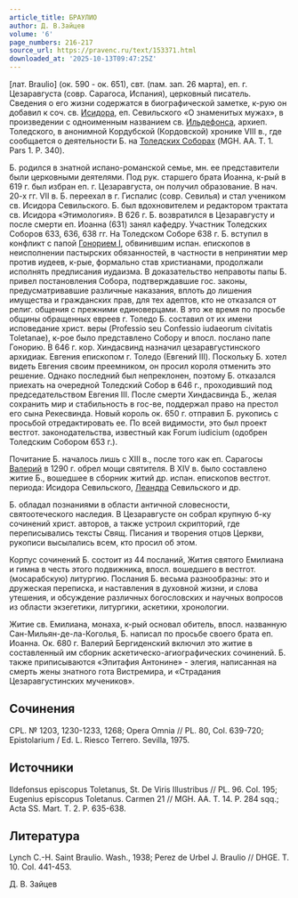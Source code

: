```yaml
---
article_title: БРАУЛИО
author: Д. В.Зайцев
volume: '6'
page_numbers: 216-217
source_url: https://pravenc.ru/text/153371.html
downloaded_at: '2025-10-13T09:47:25Z'
---
```


[лат. Braulio] (ок. 590 - ок. 651), свт. (пам. зап. 26 марта), еп. г. Цезаравгуста (совр. Сарагоcа, Испания), церковный писатель. Сведения о его жизни содержатся в биографической заметке, к-рую он добавил к соч. св. [Исидора](https://pravenc.ru/text/Исидор.html), еп. Севильского «О знаменитых мужах», в произведении с одноименным названием св. [Ильдефонса](https://pravenc.ru/text/Ильдефонс.html), архиеп. Толедского, в анонимной Кордубской (Кордовской) хронике VIII в., где сообщается о деятельности Б. на [Толедских Соборах](<https://pravenc.ru/text/Толедских Соборах.html>) (MGH. AA. T. 1. Pars 1. P. 340).

Б. родился в знатной испано-романской семье, мн. ее представители были церковными деятелями. Под рук. старшего брата Иоанна, к-рый в 619 г. был избран еп. г. Цезаравгуста, он получил образование. В нач. 20-х гг. VII в. Б. переехал в г. Гиспалис (совр. Севилья) и стал учеником св. Исидора Севильского. Б. был вдохновителем и редактором трактата св. Исидора «Этимология». В 626 г. Б. возвратился в Цезаравгусту и после смерти еп. Иоанна (631) занял кафедру. Участник Толедских Соборов 633, 636, 638 гг. На Толедском Соборе 638 г. Б. вступил в конфликт с папой [Гонорием I](<https://pravenc.ru/text/Гонорием I.html>), обвинившим испан. епископов в неисполнении пастырских обязанностей, в частности в непринятии мер против иудеев, к-рые, формально став христианами, продолжали исполнять предписания иудаизма. В доказательство неправоты папы Б. привел постановления Собора, подтверждавшие гос. законы, предусматривавшие различные наказания, вплоть до лишения имущества и гражданских прав, для тех адептов, кто не отказался от религ. общения с прежними единоверцами. В это же время по просьбе общины обращенных евреев г. Толедо Б. составил от их имени исповедание христ. веры (Professio seu Confessio iudaeorum civitatis Toletanae), к-рое было представлено Собору и впосл. послано папе Гонорию. В 646 г. кор. Хиндасвинд назначил цезаравгустинского архидиак. Евгения епископом г. Толедо (Евгений III). Поскольку Б. хотел видеть Евгения своим преемником, он просил короля отменить это решение. Однако последний был непреклонен, поэтому Б. отказался приехать на очередной Толедский Собор в 646 г., проходивший под председательством Евгения III. После смерти Хиндасвинда Б., желая сохранить мир и стабильность в гос-ве, поддержал право на престол его сына Рекесвинда. Новый король ок. 650 г. отправил Б. рукопись с просьбой отредактировать ее. По всей видимости, это был проект вестгот. законодательства, известный как Forum iudicium (одобрен Толедским Собором 653 г.).

Почитание Б. началось лишь с XIII в., после того как еп. Сарагоcы [Валерий](https://pravenc.ru/text/Валерий.html) в 1290 г. обрел мощи святителя. В XIV в. было составлено житие Б., вошедшее в сборник житий др. испан. епископов вестгот. периода: Исидора Севильского, [Леандра](https://pravenc.ru/text/Леандра.html) Севильского и др.

Б. обладал познаниями в области античной словесности, святоотеческого наследия. В Цезаравгусте он собрал крупную б-ку сочинений христ. авторов, а также устроил скрипторий, где переписывались тексты Свящ. Писания и творения отцов Церкви, рукописи высылались всем, кто просил об этом.

Корпус сочинений Б. состоит из 44 посланий, Жития святого Емилиана и гимна в честь этого подвижника, впосл. вошедшего в вестгот. (мосарабскую) литургию. Послания Б. весьма разнообразны: это и дружеская переписка, и наставления в духовной жизни, и слова утешения, и обсуждение различных богословских и научных вопросов из области экзегетики, литургики, аскетики, хронологии.

Житие св. Емилиана, монаха, к-рый основал обитель, впосл. названную Сан-Мильян-де-ла-Коголья, Б. написал по просьбе своего брата еп. Иоанна. Ок. 680 г. Валерий Бергиденский включил это житие в составленный им сборник аскетическо-агиографических сочинений. Б. также приписываются «Эпитафия Антонине» - элегия, написанная на смерть жены знатного гота Вистремира, и «Страдания Цезаравгустинских мучеников».

## Сочинения

CPL. № 1203, 1230-1233, 1268; Opera Omnia // PL. 80, Col. 639-720; Epistolarium / Еd. L. Riesco Terrero. Sevilla, 1975.

## Источники

Ildefonsus episcopus Toletanus, St. De Viris Illustribus // PL. 96. Col. 195; Eugenius episcopus Toletanus. Carmen 21 // MGH. AA. T. 14. P. 284 sqq.; Acta SS. Mart. T. 2. P. 635-638.

## Литература

Lynch C.-H. Saint Braulio. Wash., 1938; Perez de Urbel J. Braulio // DHGE. T. 10. Col. 441-453.

Д. В.  Зайцев
